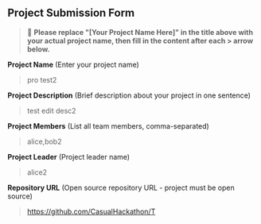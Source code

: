 ## Project Submission Form

> 📝 **Please replace "[Your Project Name Here]" in the title above with your actual project name, then fill in the content after each > arrow below.**

**Project Name** (Enter your project name)
>pro test2

**Project Description** (Brief description about your project in one sentence)
>test edit desc2

**Project Members** (List all team members, comma-separated)
>alice,bob2

**Project Leader** (Project leader name)
>alice2

**Repository URL** (Open source repository URL - project must be open source)
>https://github.com/CasualHackathon/T